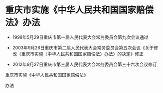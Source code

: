 # 重庆市实施《中华人民共和国国家赔偿法》办法

- 1998年5月29日重庆市第一届人民代表大会常务委员会第九次会议通过

- 2003年9月26日重庆市第二届人民代表大会常务委员会第五次会议《关于修改〈重庆市实施〈中华人民共和国国家赔偿法〉办法〉的决定》修正

- 2012年9月27日重庆市第三届人民代表大会常务委员会第三十六次会议修订

<!-- INFO END -->

重庆市实施《中华人民共和国国家赔偿法》

办法
